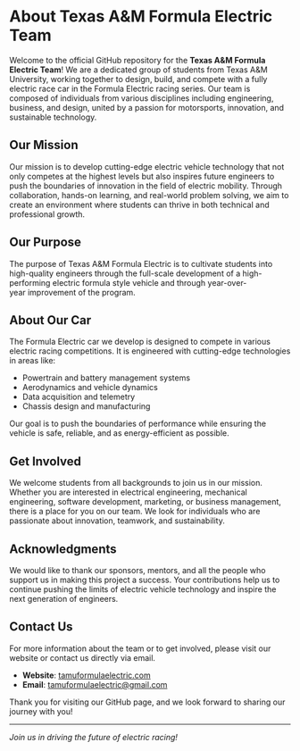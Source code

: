 # About Texas A&M Formula Electric Team

Welcome to the official GitHub repository for the **Texas A&M Formula Electric Team**! We are a dedicated group of students from Texas A&M University, working together to design, build, and compete with a fully electric race car in the Formula Electric racing series. Our team is composed of individuals from various disciplines including engineering, business, and design, united by a passion for motorsports, innovation, and sustainable technology.

## Our Mission
Our mission is to develop cutting-edge electric vehicle technology that not only competes at the highest levels but also inspires future engineers to push the boundaries of innovation in the field of electric mobility. Through collaboration, hands-on learning, and real-world problem solving, we aim to create an environment where students can thrive in both technical and professional growth.

## Our Purpose
The purpose of Texas A&M Formula Electric is to cultivate students into high-quality engineers through the full-scale development of a high-performing electric formula style vehicle and through year-over-year improvement of the program. 

## About Our Car
The Formula Electric car we develop is designed to compete in various electric racing competitions. It is engineered with cutting-edge technologies in areas like:
- Powertrain and battery management systems
- Aerodynamics and vehicle dynamics
- Data acquisition and telemetry
- Chassis design and manufacturing

Our goal is to push the boundaries of performance while ensuring the vehicle is safe, reliable, and as energy-efficient as possible.

## Get Involved
We welcome students from all backgrounds to join us in our mission. Whether you are interested in electrical engineering, mechanical engineering, software development, marketing, or business management, there is a place for you on our team. We look for individuals who are passionate about innovation, teamwork, and sustainability.

## Acknowledgments
We would like to thank our sponsors, mentors, and all the people who support us in making this project a success. Your contributions help us to continue pushing the limits of electric vehicle technology and inspire the next generation of engineers.

## Contact Us
For more information about the team or to get involved, please visit our website or contact us directly via email.

- **Website**: [tamuformulaelectric.com](http://tamuformulaelectric.com)
- **Email**: [tamuformulaelectric@gmail.com](mailto:tamuformulaelectric@gmail.com)

Thank you for visiting our GitHub page, and we look forward to sharing our journey with you!

---

*Join us in driving the future of electric racing!*